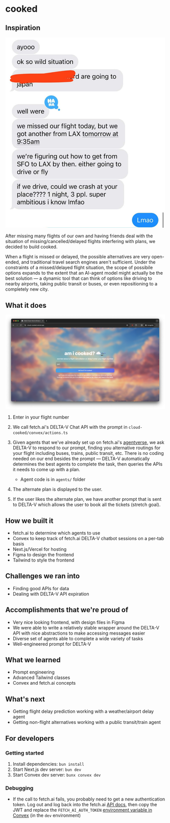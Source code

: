 # cooked

## Inspiration

<img src="docs/japan.jpg" width="500" />

After missing many flights of our own and having friends deal with the situation of missing/cancelled/delayed flights interfering with plans, we decided to build cooked.

When a flight is missed or delayed, the possible alternatives are very open-ended, and traditional travel search engines aren't sufficient. Under the constraints of a missed/delayed flight situation, the scope of possibile options expands to the extent that an AI-agent model might actually be the best solution — a dynamic tool that can think of options like driving to nearby airports, taking public transit or buses, or even repositioning to a completely new city.

## What it does

<img src="docs/screenshot.png" width="500" />

1. Enter in your flight number
1. We call fetch.ai's DELTA-V Chat API with the prompt in `cloud-cooked/convex/actions.ts`
1. Given agents that we've already set up on fetch.ai's [agentverse](https://agentverse.ai/), we ask DELTA-V to respond to our prompt, finding you alternative routings for your flight including buses, trains, public transit, etc. There is no coding needed on our end besides the prompt — DELTA-V automatically determines the best agents to complete the task, then queries the APIs it needs to come up with a plan.

   - Agent code is in `agents/` folder

1. The alternate plan is displayed to the user.
1. If the user likes the alternate plan, we have another prompt that is sent to DELTA-V which allows the user to book all the tickets (stretch goal).

## How we built it

- fetch.ai to determine which agents to use
- Convex to keep track of fetch.ai DELTA-V chatbot sessions on a per-tab basis
- Next.js/Vercel for hosting
- Figma to design the frontend
- Tailwind to style the frontend

## Challenges we ran into

- Finding good APIs for data
- Dealing with DELTA-V API expiration

## Accomplishments that we're proud of

- Very nice looking frontend, with design files in Figma
- We were able to write a relatively stable wrapper around the DELTA-V API with nice abstractions to make accessing messages easier
- Diverse set of agents able to complete a wide variety of tasks
- Well-engineered prompt for DELTA-V

## What we learned

- Prompt engineering
- Advanced Tailwind classes
- Convex and fetch.ai concepts

## What's next

- Getting flight delay prediction working with a weather/airport delay agent
- Getting non-flight alternatives working with a public transit/train agent

## For developers

### Getting started

1. Install dependencies: `bun install`
1. Start Next.js dev server: `bun dev`
1. Start Convex dev server: `bunx convex dev`

### Debugging

- If the call to fetch.ai fails, you probably need to get a new authentication token. Log out and log back into the fetch.ai [API docs](https://fetch.ai/docs/apis/ai-engine/chat), then copy the JWT and replace the `FETCH_AI_AUTH_TOKEN` [environment variable in Convex](https://dashboard.convex.dev/t/shrey150/cloud-cooked/posh-crane-176/settings/environment-variables) (in the `dev` environment)
